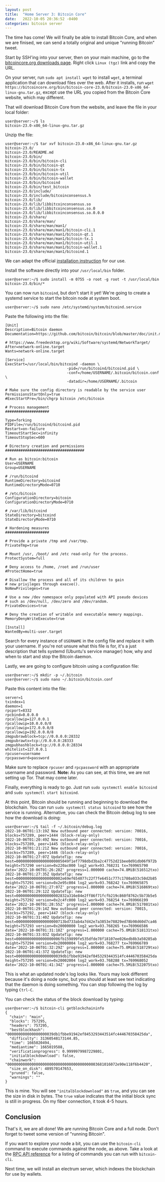 ```yaml
---
layout: post
title:  "Home Server 3: Bitcoin Core"
date:   2022-10-05 20:36:52 -0400
categories: bitcoin server
---
```

The time has come! We will finally be able to install Bitcoin Core, and when we are finised, we can send a totally original and unique "running Bitcoin" tweet.

Start by SSH'ing into your server, then on your main machine, go to the [bitcoincore.org downloads page](https://bitcoincore.org/en/download/). Right click `Linux (tgz)` link and copy the URL.

On your server, run `sudo apt install wget` to install `wget`, a terminal application that can download files over the web. After it installs, run `wget https://bitcoincore.org/bin/bitcoin-core-23.0/bitcoin-23.0-x86_64-linux-gnu.tar.gz`, except use the URL you copied from the Bitcoin Core website, which may different.

That will download Bitcoin Core from the website, and leave the file in your local folder:

```
user@server:~/$ ls
bitcoin-23.0-x86_64-linux-gnu.tar.gz
```

Unzip the file:

```
user@server:~/$ tar xvf bitcoin-23.0-x86_64-linux-gnu.tar.gz
bitcoin-23.0/
bitcoin-23.0/README.md
bitcoin-23.0/bin/
bitcoin-23.0/bin/bitcoin-cli
bitcoin-23.0/bin/bitcoin-qt
bitcoin-23.0/bin/bitcoin-tx
bitcoin-23.0/bin/bitcoin-util
bitcoin-23.0/bin/bitcoin-wallet
bitcoin-23.0/bin/bitcoind
bitcoin-23.0/bin/test_bitcoin
bitcoin-23.0/include/
bitcoin-23.0/include/bitcoinconsensus.h
bitcoin-23.0/lib/
bitcoin-23.0/lib/libbitcoinconsensus.so
bitcoin-23.0/lib/libbitcoinconsensus.so.0
bitcoin-23.0/lib/libbitcoinconsensus.so.0.0.0
bitcoin-23.0/share/
bitcoin-23.0/share/man/
bitcoin-23.0/share/man/man1/
bitcoin-23.0/share/man/man1/bitcoin-cli.1
bitcoin-23.0/share/man/man1/bitcoin-qt.1
bitcoin-23.0/share/man/man1/bitcoin-tx.1
bitcoin-23.0/share/man/man1/bitcoin-util.1
bitcoin-23.0/share/man/man1/bitcoin-wallet.1
bitcoin-23.0/share/man/man1/bitcoind.1
```

We can adapt the official [installation instruction](https://bitcoin.org/en/full-node#linux-instructions) for our use.

Install the software directly into your `/usr/local/bin` folder.

```
user@server:~/$ sudo install -m 0755 -o root -g root -t /usr/local/bin bitcoin-23.0/bin/*
```

You can now run `bitcoind`, but don't start it yet! We're going to create a systemd service to start the bitcoin node at system boot.

```
user@server:~/$ sudo nano /etc/systemd/system/bitcoind.service
```

Paste the following into the file:

```
[Unit]
Description=Bitcoin daemon
Documentation=https://github.com/bitcoin/bitcoin/blob/master/doc/init.md

# https://www.freedesktop.org/wiki/Software/systemd/NetworkTarget/
After=network-online.target
Wants=network-online.target

[Service]
ExecStart=/usr/local/bin/bitcoind -daemon \
                            -pid=/run/bitcoind/bitcoind.pid \
                            -conf=/home/USERNAME/.bitcoin/bitcoin.conf \
                            -datadir=/home/USERNAME/.bitcoin

# Make sure the config directory is readable by the service user
PermissionsStartOnly=true
#ExecStartPre=/bin/chgrp bitcoin /etc/bitcoin

# Process management
####################

Type=forking
PIDFile=/run/bitcoind/bitcoind.pid
Restart=on-failure
TimeoutStartSec=infinity
TimeoutStopSec=600

# Directory creation and permissions
####################################

# Run as bitcoin:bitcoin
User=USERNAME
Group=USERNAME

# /run/bitcoind
RuntimeDirectory=bitcoind
RuntimeDirectoryMode=0710

# /etc/bitcoin
ConfigurationDirectory=bitcoin
ConfigurationDirectoryMode=0710

# /var/lib/bitcoind
StateDirectory=bitcoind
StateDirectoryMode=0710

# Hardening measures
####################

# Provide a private /tmp and /var/tmp.
PrivateTmp=true

# Mount /usr, /boot/ and /etc read-only for the process.
ProtectSystem=full

# Deny access to /home, /root and /run/user
#ProtectHome=true

# Disallow the process and all of its children to gain
# new privileges through execve().
NoNewPrivileges=true

# Use a new /dev namespace only populated with API pseudo devices
# such as /dev/null, /dev/zero and /dev/random.
PrivateDevices=true

# Deny the creation of writable and executable memory mappings.
MemoryDenyWriteExecute=true

[Install]
WantedBy=multi-user.target
```

Search for every instance of `USERNAME` in the config file and replace it with your username. If you're not unsure what this file is for, it's a just description that tells systemd (Ubuntu's service manager) how, why and when to start and stop the Bitcoin daemon.

Lastly, we are going to configure bitcoin using a configuration file:

```
user@server:~/$ mkdir -p ~/.bitcoin
user@server:~/$ sudo nano ~/.bitcoin/bitcoin.conf
```

Paste this content into the file:

```
server=1
txindex=1
daemon=1
rpcport=8332
rpcbind=0.0.0.0
rpcallowip=127.0.0.1
rpcallowip=10.0.0.0/8
rpcallowip=172.0.0.0/8
rpcallowip=192.0.0.0/8
zmqpubrawblock=tcp://0.0.0.0:28332
zmqpubrawtx=tcp://0.0.0.0:28333
zmqpubhashblock=tcp://0.0.0.0:28334
whitelist=127.0.0.1
rpcuser=username
rpcpassword=password
```

Make sure to replace `rpcuser` and `rpcpassword` with an appropriate username and password. **Note:** As you can see, at this time, we are not setting up Tor. That may come later.

Finally, everything is ready to go. Just run `sudo systemctl enable bitcoind` and `sudo systemctl start bitcoind`.

At this point, Bitcoin should be running and beginning to download the blockchain. You can run `sudo systemctl status bitcoind` to see how the service is running. Alternative, you can check the Bitcoin debug log to see how the download is doing:

```
user@server:~/$ tail -f ~/.bitcoin/debug.log
2022-10-06T01:13:19Z New outbound peer connected: version: 70016, blocks=757289, peer=1444 (block-relay-only)
2022-10-06T01:20:49Z New outbound peer connected: version: 70016, blocks=757289, peer=1445 (block-relay-only)
2022-10-06T01:21:21Z New outbound peer connected: version: 70016, blocks=757289, peer=1446 (block-relay-only)
2022-10-06T01:27:07Z UpdateTip: new best=000000000000000000005049f1ef7798dbd3ba2c47752d21bee0d91db06f972b height=757290 version=0x220ac000 log2_work=93.768231 tx=769965790 date='2022-10-06T01:26:28Z' progress=1.000000 cache=74.8MiB(516512txo)
2022-10-06T01:27:35Z UpdateTip: new best=000000000000000000002e69ef654077c22f7fe6451c777c1780a033c50d2b85 height=757291 version=0x2e95c004 log2_work=93.768242 tx=769965875 date='2022-10-06T01:27:07Z' progress=1.000000 cache=74.8MiB(516869txo)
2022-10-06T01:29:12Z UpdateTip: new best=00000000000000000002832a316e84e2ff86f71fcfb219c860f8762c5b73b5e5 height=757292 version=0x2c4fc000 log2_work=93.768254 tx=769966199 date='2022-10-06T01:28:55Z' progress=1.000000 cache=74.8MiB(517081txo)
2022-10-06T01:29:14Z New outbound peer connected: version: 70015, blocks=757292, peer=1447 (block-relay-only)
2022-10-06T01:31:40Z UpdateTip: new best=0000000000000000000713bd733ab4a7d42e7a3853e78829ed78b98d60d7ca46 height=757293 version=0x20000000 log2_work=93.768265 tx=769966586 date='2022-10-06T01:31:18Z' progress=1.000000 cache=75.0MiB(518131txo)
2022-10-06T01:33:03Z UpdateTip: new best=00000000000000000006fb159899fe535dfde78f18107ee026edb8b3a50285ab height=757294 version=0x20000004 log2_work=93.768277 tx=769966789 date='2022-10-06T01:32:29Z' progress=1.000000 cache=75.0MiB(518729txo)
2022-10-06T01:41:37Z UpdateTip: new best=000000000000000000039db1fbbe91942ef8453293443514fc444670358425da height=757295 version=0x20002004 log2_work=93.768288 tx=769968052 date='2022-10-06T01:41:34Z' progress=1.000000 cache=75.5MiB(522075txo)
```

This is what an updated node's log looks like. Yours may look different because it's doing a node sync, but you should at least see text indicating that the daemon is doing something. You can stop following the log by typing `Ctrl-C`.

You can check the status of the block download by typing:

```
user@server:~/$ bitcoin-cli getblockchaininfo
{
  "chain": "main",
  "blocks": 757295,
  "headers": 757295,
  "bestblockhash": "000000000000000000039db1fbbe91942ef8453293443514fc444670358425da",
  "difficulty": 31360548173144.85,
  "time": 1665020494,
  "mediantime": 1665019588,
  "verificationprogress": 0.9999979987229801,
  "initialblockdownload": false,
  "chainwork": "00000000000000000000000000000000000000003681016072e90e118f6b4420",
  "size_on_disk": 489570147653,
  "pruned": false,
  "warnings": ""
}
```

This is mine. You will see `"initalblockdownload"` as `true`, and you can see the size in disk in bytes. The `true` value indicates that the initial block sync is still in progress. On my fiber connection, it took 4-5 hours.

## Conclusion

That's it, we are all done! We are running Bitcoin Core and a full node. Don't forget to tweet some version of "running Bitcoin".

If you want to explore your node a bit, you can use the `bitcoin-cli` command to execute commands against the node, as above. Take a look at the [RPC API reference](https://developer.bitcoin.org/reference/rpc/index.html) for a listing of commands you can run with `bitcoin-cli`.

Next time, we will install an electrum server, which indexes the blockchain for use by wallets.